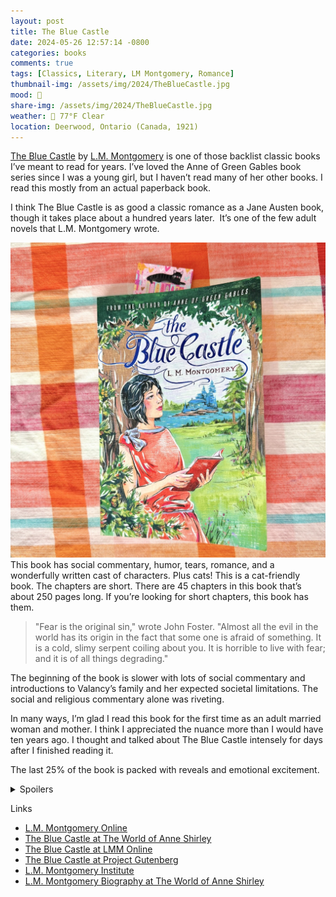 ```yaml
---
layout: post
title: The Blue Castle
date: 2024-05-26 12:57:14 -0800
categories: books
comments: true
tags: [Classics, Literary, LM Montgomery, Romance]
thumbnail-img: /assets/img/2024/TheBlueCastle.jpg
mood: 🥰
share-img: /assets/img/2024/TheBlueCastle.jpg
weather: 🔆 77°F Clear
location: Deerwood, Ontario (Canada, 1921)
---
```

[The Blue Castle](https://openlibrary.org/works/OL77775W/The_Blue_Castle?edition=key%3A/books/OL35330489M) by [L.M. Montgomery](https://lmmonline.org) is one of those backlist classic books I’ve meant to read for years. I’ve loved the Anne of Green Gables book series since I was a young girl, but I haven’t read many of her other books. I read this mostly from an actual paperback book.

I think The Blue Castle is as good a classic romance as a Jane Austen book, though it takes place about a hundred years later.  It’s one of the few adult novels that L.M. Montgomery wrote.

![Paperback book The Blue Castle by LM Montgomery](/assets/img/2024/TheBlueCastle.jpg)
This book has social commentary, humor, tears, romance, and a wonderfully written cast of characters. Plus cats! This is a cat-friendly book. The chapters are short. There are 45 chapters in this book that’s about 250 pages long. If you’re looking for short chapters, this book has them.

> "Fear is the original sin," wrote John Foster. "Almost all the evil in the world has its origin in the fact that some one is afraid of something. It is a cold, slimy serpent coiling about you. It is horrible to live with fear; and it is of all things degrading."

The beginning of the book is slower with lots of social commentary and introductions to Valancy’s family and her expected societal limitations. The social and religious commentary alone was riveting. 

In many ways, I’m glad I read this book for the first time as an adult married woman and mother. I think I appreciated the nuance more than I would have ten years ago. I thought and talked about The Blue Castle intensely for days after I finished reading it. 

The last 25% of the book is packed with reveals and emotional excitement.

<details class="spoilers">
<summary>Spoilers</summary>
<p>I thought that the rose bush Valancy “attacked” at the beginning of the book would be blooming at the end, and it was.</p>

<p>I cried big tears at Cissy Gay’s story of her baby’s death, then for her own death a few pages later.&nbsp;</p>

<p>The only problem with this romance is that Barney Snaith is perhaps the worst name for a romantic lead I’ve ever heard.&nbsp;</p>

<p>I’m interested in how much detail is on the page compared to what we’re supposed to understand is going on off-page. In my experience, intimacy is rarely mentioned in a book like this. A “respectable” book published in 1926.&nbsp;</p>

<p>To “make love” means romantic speech or “sweet nothings” and seems to have no “bedroom” implications. I’ve read this in “older” books before, but it was especially noticeable here that this was still accurate. On the drive home after they get married, Valancy says she doesn’t “want him to make love” to her, and suggests that she just wants him to talk to her like usual. Then as soon as they get to the island, they have their first kiss. I think we are to understand from this first kiss, that they have an intimate physical relationship.</p>

<blockquote>

<p>But I wanted you to talk. I don't want you to make love to me, but I want you to act like an ordinary human being.</p>

</blockquote>

<blockquote>

<p>Barney lifted Valancy out of the canoe and swung her to a lichen-covered rock under a young pine-tree. His arms were about her and suddenly his lips were on hers. Valancy found herself shivering with the rapture of her first kiss. "Welcome home, dear," Barney was saying.</p>

</blockquote>

<p>And a bit later, this line.</p>

<blockquote>

<p>And that little kissable dent just between your collar bones.</p>

</blockquote>

<p>That sounds quite intimate to me. Interestingly, none of the “marriage of convenience” style tropes such as sleeping apart happened. That’s not where the romance is. A sweet and wonderful relationship is described for them, from companionship to implied physical intimacy. The conflict comes from the unknowns in his past as well as her assumed quickly approaching death.&nbsp;</p>

<p>All this, and still Valancy does not believe he loves her. She truly thinks he’s just been pitying and humoring her. This is frustrating to the reader but is not unbelievable given her emotionally abusive upbringing.</p>

<p>Thankfully, they sort it all out in the end.</p>

<p>The hypocrisy of her family! Ugh!</p>
</details>

Links
- [L.M. Montgomery Online](https://lmmonline.org)
- [The Blue Castle at The World of Anne Shirley](https://www.worldofanneshirley.com/search/label/The%20Blue%20Castle?max-results=12)
- [The Blue Castle at LMM Online](https://lmmonline.org/books/the-blue-castle/)
- [The Blue Castle at Project Gutenberg](https://www.gutenberg.org/ebooks/67979)
- [L.M. Montgomery Institute](https://lmmontgomery.ca)
- [L.M. Montgomery Biography at The World of Anne Shirley](https://www.worldofanneshirley.com/1999/07/biography-of-lm-montgomery.html)